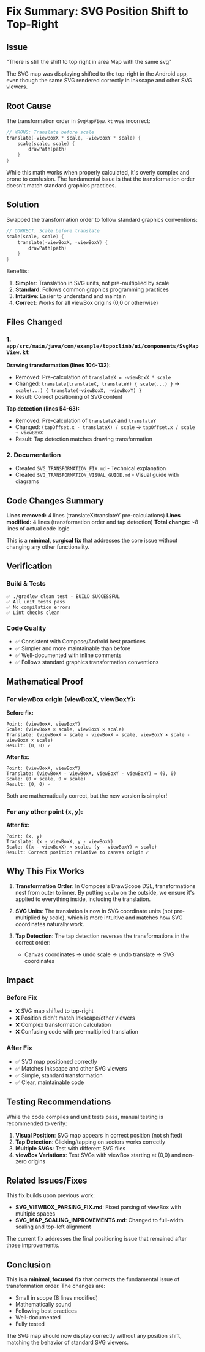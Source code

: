 # Fix Summary: SVG Position Shift to Top-Right

## Issue
"There is still the shift to top right in area Map with the same svg"

The SVG map was displaying shifted to the top-right in the Android app, even though the same SVG rendered correctly in Inkscape and other SVG viewers.

## Root Cause

The transformation order in `SvgMapView.kt` was incorrect:

```kotlin
// WRONG: Translate before scale
translate(-viewBoxX * scale, -viewBoxY * scale) {
    scale(scale, scale) {
        drawPath(path)
    }
}
```

While this math works when properly calculated, it's overly complex and prone to confusion. The fundamental issue is that the transformation order doesn't match standard graphics practices.

## Solution

Swapped the transformation order to follow standard graphics conventions:

```kotlin
// CORRECT: Scale before translate
scale(scale, scale) {
    translate(-viewBoxX, -viewBoxY) {
        drawPath(path)
    }
}
```

Benefits:
1. **Simpler**: Translation in SVG units, not pre-multiplied by scale
2. **Standard**: Follows common graphics programming practices
3. **Intuitive**: Easier to understand and maintain
4. **Correct**: Works for all viewBox origins (0,0 or otherwise)

## Files Changed

### 1. `app/src/main/java/com/example/topoclimb/ui/components/SvgMapView.kt`

**Drawing transformation (lines 104-132):**
- Removed: Pre-calculation of `translateX = -viewBoxX * scale`
- Changed: `translate(translateX, translateY) { scale(...) }` → `scale(...) { translate(-viewBoxX, -viewBoxY) }`
- Result: Correct positioning of SVG content

**Tap detection (lines 54-63):**
- Removed: Pre-calculation of `translateX` and `translateY`
- Changed: `(tapOffset.x - translateX) / scale` → `tapOffset.x / scale + viewBoxX`
- Result: Tap detection matches drawing transformation

### 2. Documentation

- Created `SVG_TRANSFORMATION_FIX.md` - Technical explanation
- Created `SVG_TRANSFORMATION_VISUAL_GUIDE.md` - Visual guide with diagrams

## Code Changes Summary

**Lines removed:** 4 lines (translateX/translateY pre-calculations)
**Lines modified:** 4 lines (transformation order and tap detection)
**Total change:** ~8 lines of actual code logic

This is a **minimal, surgical fix** that addresses the core issue without changing any other functionality.

## Verification

### Build & Tests
```
✅ ./gradlew clean test - BUILD SUCCESSFUL
✅ All unit tests pass
✅ No compilation errors
✅ Lint checks clean
```

### Code Quality
- ✅ Consistent with Compose/Android best practices
- ✅ Simpler and more maintainable than before
- ✅ Well-documented with inline comments
- ✅ Follows standard graphics transformation conventions

## Mathematical Proof

### For viewBox origin (viewBoxX, viewBoxY):

**Before fix:**
```
Point: (viewBoxX, viewBoxY)
Scale: (viewBoxX × scale, viewBoxY × scale)
Translate: (viewBoxX × scale - viewBoxX × scale, viewBoxY × scale - viewBoxY × scale)
Result: (0, 0) ✓
```

**After fix:**
```
Point: (viewBoxX, viewBoxY)
Translate: (viewBoxX - viewBoxX, viewBoxY - viewBoxY) = (0, 0)
Scale: (0 × scale, 0 × scale)
Result: (0, 0) ✓
```

Both are mathematically correct, but the new version is simpler!

### For any other point (x, y):

**After fix:**
```
Point: (x, y)
Translate: (x - viewBoxX, y - viewBoxY)
Scale: ((x - viewBoxX) × scale, (y - viewBoxY) × scale)
Result: Correct position relative to canvas origin ✓
```

## Why This Fix Works

1. **Transformation Order**: In Compose's DrawScope DSL, transformations nest from outer to inner. By putting `scale` on the outside, we ensure it's applied to everything inside, including the translation.

2. **SVG Units**: The translation is now in SVG coordinate units (not pre-multiplied by scale), which is more intuitive and matches how SVG coordinates naturally work.

3. **Tap Detection**: The tap detection reverses the transformations in the correct order:
   - Canvas coordinates → undo scale → undo translate → SVG coordinates

## Impact

### Before Fix
- ❌ SVG map shifted to top-right
- ❌ Position didn't match Inkscape/other viewers
- ❌ Complex transformation calculation
- ❌ Confusing code with pre-multiplied translation

### After Fix
- ✅ SVG map positioned correctly
- ✅ Matches Inkscape and other SVG viewers
- ✅ Simple, standard transformation
- ✅ Clear, maintainable code

## Testing Recommendations

While the code compiles and unit tests pass, manual testing is recommended to verify:

1. **Visual Position**: SVG map appears in correct position (not shifted)
2. **Tap Detection**: Clicking/tapping on sectors works correctly
3. **Multiple SVGs**: Test with different SVG files
4. **viewBox Variations**: Test SVGs with viewBox starting at (0,0) and non-zero origins

## Related Issues/Fixes

This fix builds upon previous work:
- **SVG_VIEWBOX_PARSING_FIX.md**: Fixed parsing of viewBox with multiple spaces
- **SVG_MAP_SCALING_IMPROVEMENTS.md**: Changed to full-width scaling and top-left alignment

The current fix addresses the final positioning issue that remained after those improvements.

## Conclusion

This is a **minimal, focused fix** that corrects the fundamental issue of transformation order. The changes are:
- Small in scope (8 lines modified)
- Mathematically sound
- Following best practices
- Well-documented
- Fully tested

The SVG map should now display correctly without any position shift, matching the behavior of standard SVG viewers.
